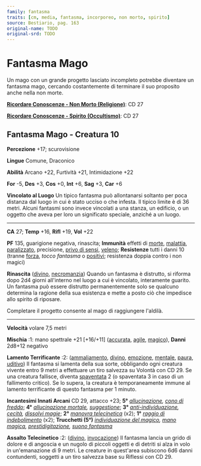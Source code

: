 ```yaml
---
family: fantasma
traits: [cm, media, fantasma, incorporeo, non morto, spirito]
source: Bestiario, pag. 163
original-name: TODO
original-srd: TODO
---
```


# Fantasma Mago

Un mago con un grande progetto lasciato incompleto potrebbe diventare un
fantasma mago, cercando costantemente di terminare il suo proposito anche nella
non morte.

**[Ricordare Conoscenze - Non Morto (Religione)](/azioni/ricordare-conoscenze)**:
CD 27

**[Ricordare Conoscenze - Spirito (Occultismo)](/azioni/ricordare-conoscenze)**:
CD 27

## Fantasma Mago - Creatura 10

**Percezione** +17; scurovisione

**Lingue** Comune, Draconico

**Abilità** Arcano +22, Furtività +21, Intimidazione +22

**For** -5, **Des** +3, **Cos** +0, **Int** +6, **Sag** +3, **Car** +6

**Vincolato al Luogo** Un tipico fantasma può allontanarsi soltanto per poca
distanza dal luogo in cui è stato ucciso o che infesta. Il tipico limite è di 36
metri. Alcuni fantasmi sono invece vincolati a una stanza, un edificio, o un
oggetto che aveva per loro un significato speciale, anziché a un luogo.

---

**CA** 27; **Temp** +16, **Rifl** +19, **Vol** +22

**PF** 135, guarigione negativa, rinascita; **Immunità** effetti di
[morte](/tratti/morte), [malattia](/tratti/malattia),
[paralizzato](/condizioni/paralizzato), precisione,
[privo di sensi](/condizioni/privo-di-sensi), [veleno](/tratti/veleno);
**Resistenze** tutti i danni 10 (tranne [forza](/tratti/forza), _tocco fantasma_
o [positivi](/tratti/positivo); resistenza doppia contro i non magici)

**Rinascita** ([divino](/tratti/divino), [necromanzia](/tratti/necromanzia))
Quando un fantasma è distrutto, si riforma dopo 2d4 giorni all'interno nel luogo
a cui è vincolato, interamente guarito. Un fantasma può essere distrutto
permanentemente solo se qualcuno determina la ragione della sua esistenza e
mette a posto ciò che impedisce allo spirito di riposare.

Completare il progetto consente al mago di raggiungere l'aldilà.

---

**Velocità** volare 7,5 metri

**Mischia** :1: mano spettrale +21 \[+16/+11] ([accurata](/tratti/accurata),
[agile](/tratti/agile), [magico](/tratti/magico)), **Danni** 2d8+12 negativo

**Lamento Terrificante** :2: ([ammaliamento](/tratti/ammaliamento),
[divino](/tratti/divino), [emozione](/tratti/emozione),
[mentale](/tratti/mentale), [paura](/tratti/paura), [uditivo](/tratti/uditivo))
Il fantasma si lamenta della sua sorte, obbligando ogni creatura vivente entro 9
metri a effettuare un tiro salvezza su Volontà con CD 29. Se una creatura
fallisce, diventa [spaventata](/condizioni/spaventato) 2 (o spaventata 3 in caso
di un fallimento critico). Se lo supera, la creatura è temporaneamente immune al
lamento terrificante di questo fantasma per 1 minuto.

**Incantesimi Innati Arcani** CD 29, attacco +23; **5°**
_[allucinazione](/incantesimi/allucinazione),
[cono di freddo](/incantesimi/cono-di-freddo)_; **4°**
_[allucinazione mortale](/incantesimi/allucinazione-mortale),
[suggestione](/incantesimi/suggestione)_; **3°**
_[anti-individuazione](/incantesimi/anti-individuazione),
[cecità](/incantesimi/cecita), [dissolvi magie](/incantesimi/dissolvi-magie)_;
**2°** _[manovra telecinetica](/incantesimi/manovra-telecinetica)_ (x2); **1°**
_[raggio di indebolimento](/incantesimi/raggio-di-indebolimento)_ (x2);
**Trucchetti (5°)**
_[individuazione del magico](/incantesimi/individuazione-del-magico),
[mano magica](/incantesimi/mano-magica),
[prestidigitazione](/incantesimi/prestidigitazione),
[suono fantasma](/incantesimi/suono-fantasma)_

**Assalto Telecinetico** :2: ([divino](/tratti/divino),
[invocazione](/tratti/invocazione)) Il fantasma lancia un grido di dolore e di
angoscia e un nugolo di piccoli oggetti e di detriti si alza in volo in
un'emanazione di 9 metri. Le creature in quest'area subiscono 6d6 danni
contundenti, soggetti a un tiro salvezza base su Riflessi con CD 29.
